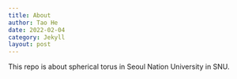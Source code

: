 ```yaml
---
title: About
author: Tao He
date: 2022-02-04
category: Jekyll
layout: post
---
```


This repo is about spherical torus in Seoul Nation University in SNU.
